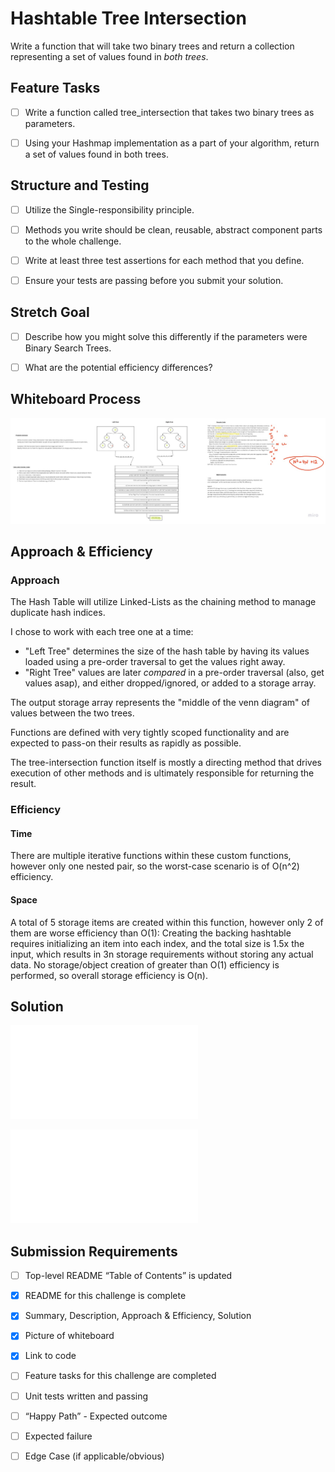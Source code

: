 # Hashtable Tree Intersection

Write a function that will take two binary trees and return a collection representing a set of values found in *both trees*.

## Feature Tasks

- [ ] Write a function called tree_intersection that takes two binary trees as parameters.

- [ ] Using your Hashmap implementation as a part of your algorithm, return a set of values found in both trees.

## Structure and Testing

- [ ] Utilize the Single-responsibility principle.

- [ ] Methods you write should be clean, reusable, abstract component parts to the whole challenge.

- [ ] Write at least three test assertions for each method that you define.

- [ ] Ensure your tests are passing before you submit your solution.

## Stretch Goal

- [ ] Describe how you might solve this differently if the parameters were Binary Search Trees.

- [ ] What are the potential efficiency differences?

## Whiteboard Process
<!-- Embedded whiteboard image -->

![whiteboard image](hashtables-tree-intersection.jpg)

## Approach & Efficiency
<!-- What approach did you take? Why? What is the Big O space/time for this approach? -->

### Approach

The Hash Table will utilize Linked-Lists as the chaining method to manage duplicate hash indices.

I chose to work with each tree one at a time:

- "Left Tree" determines the size of the hash table by having its values loaded using a pre-order traversal to get the values right away.
- "Right Tree" values are later *compared* in a pre-order traversal (also, get values asap), and either dropped/ignored, or added to a storage array.

The output storage array represents the "middle of the venn diagram" of values between the two trees.

Functions are defined with very tightly scoped functionality and are expected to pass-on their results as rapidly as possible.

The tree-intersection function itself is mostly a directing method that drives execution of other methods and is ultimately responsible for returning the result.

### Efficiency

#### Time

There are multiple iterative functions within these custom functions, however only one nested pair, so the worst-case
scenario is of O(n^2) efficiency.

#### Space

A total of 5 storage items are created within this function, however only 2 of them are worse efficiency than O(1):
Creating the backing hashtable requires initializing an item into each index, and the total size is 1.5x the input,
which results in 3n storage requirements without storing any actual data. No storage/object creation of greater than
O(1) efficiency is performed, so overall storage efficiency is O(n).

## Solution
<!-- Show how to run your code, and examples of it in action -->

![Link to Code](../../lib/src/main/java/treeIntersections/TreeIntersections.java)

![Link to Tests](../../lib/src/main/java/datastructures/lib/src/test/java/treeIntersections/TreeIntersectionsTests.java)

## Submission Requirements

- [ ] Top-level README “Table of Contents” is updated

- [X] README for this challenge is complete

- [X] Summary, Description, Approach & Efficiency, Solution

- [X] Picture of whiteboard

- [X] Link to code

- [ ] Feature tasks for this challenge are completed

- [ ] Unit tests written and passing

- [ ] “Happy Path” - Expected outcome

- [ ] Expected failure

- [ ] Edge Case (if applicable/obvious)
